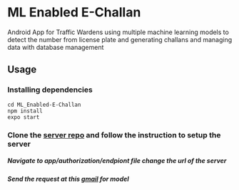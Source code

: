 # ML Enabled E-Challan
 Android App for Traffic Wardens using multiple machine learning models to detect the number from license plate and generating challans and managing data with database management

## Usage

### Installing dependencies
    cd ML_Enabled-E-Challan
    npm install
    expo start

### Clone the [server repo](https://github.com/sulaiman-s/E-Challan-Server-) and follow the instruction to setup the server

##### Navigate to app/authorization/endpiont file change the url of the server

<h5> Send the request at this  <a href="mailto:sulaimanfarooqi526@gmail.com">gmail</a> for model</h5>


